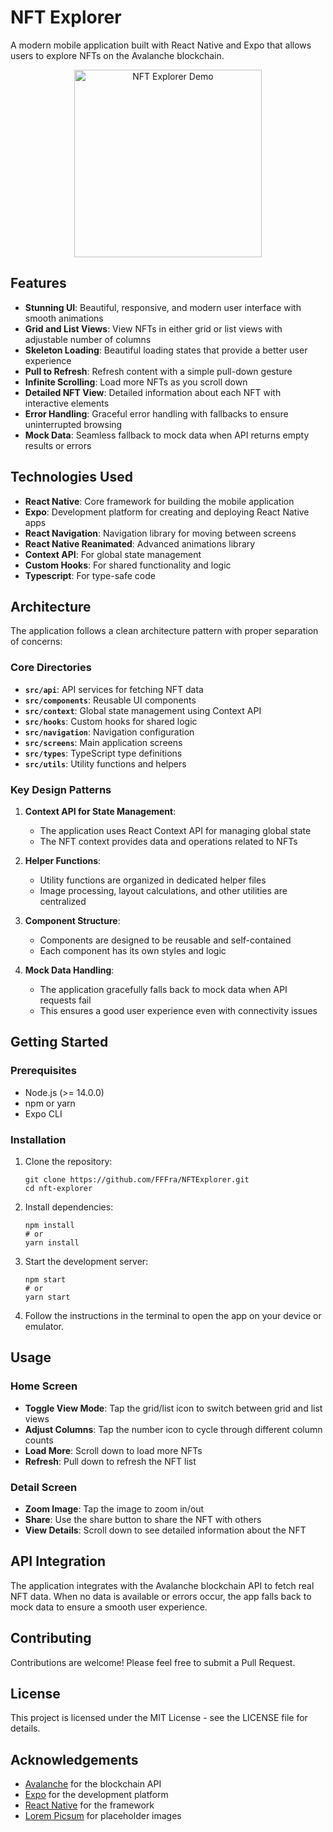 # NFT Explorer

A modern mobile application built with React Native and Expo that allows users to explore NFTs on the Avalanche blockchain.

<p align="center">
  <img src="https://i.imgur.com/YourNFTExplorerDemoGif.gif" alt="NFT Explorer Demo" width="300" />
</p>

## Features

- **Stunning UI**: Beautiful, responsive, and modern user interface with smooth animations
- **Grid and List Views**: View NFTs in either grid or list views with adjustable number of columns
- **Skeleton Loading**: Beautiful loading states that provide a better user experience
- **Pull to Refresh**: Refresh content with a simple pull-down gesture
- **Infinite Scrolling**: Load more NFTs as you scroll down
- **Detailed NFT View**: Detailed information about each NFT with interactive elements
- **Error Handling**: Graceful error handling with fallbacks to ensure uninterrupted browsing
- **Mock Data**: Seamless fallback to mock data when API returns empty results or errors

## Technologies Used

- **React Native**: Core framework for building the mobile application
- **Expo**: Development platform for creating and deploying React Native apps
- **React Navigation**: Navigation library for moving between screens
- **React Native Reanimated**: Advanced animations library
- **Context API**: For global state management
- **Custom Hooks**: For shared functionality and logic
- **Typescript**: For type-safe code

## Architecture

The application follows a clean architecture pattern with proper separation of concerns:

### Core Directories

- **`src/api`**: API services for fetching NFT data
- **`src/components`**: Reusable UI components
- **`src/context`**: Global state management using Context API
- **`src/hooks`**: Custom hooks for shared logic
- **`src/navigation`**: Navigation configuration
- **`src/screens`**: Main application screens
- **`src/types`**: TypeScript type definitions
- **`src/utils`**: Utility functions and helpers

### Key Design Patterns

1. **Context API for State Management**:
   - The application uses React Context API for managing global state
   - The NFT context provides data and operations related to NFTs

2. **Helper Functions**:
   - Utility functions are organized in dedicated helper files
   - Image processing, layout calculations, and other utilities are centralized

3. **Component Structure**:
   - Components are designed to be reusable and self-contained
   - Each component has its own styles and logic

4. **Mock Data Handling**:
   - The application gracefully falls back to mock data when API requests fail
   - This ensures a good user experience even with connectivity issues

## Getting Started

### Prerequisites

- Node.js (>= 14.0.0)
- npm or yarn
- Expo CLI

### Installation

1. Clone the repository:
   ```
   git clone https://github.com/FFFra/NFTExplorer.git
   cd nft-explorer
   ```

2. Install dependencies:
   ```
   npm install
   # or
   yarn install
   ```

3. Start the development server:
   ```
   npm start
   # or
   yarn start
   ```

4. Follow the instructions in the terminal to open the app on your device or emulator.

## Usage

### Home Screen

- **Toggle View Mode**: Tap the grid/list icon to switch between grid and list views
- **Adjust Columns**: Tap the number icon to cycle through different column counts
- **Load More**: Scroll down to load more NFTs
- **Refresh**: Pull down to refresh the NFT list

### Detail Screen

- **Zoom Image**: Tap the image to zoom in/out
- **Share**: Use the share button to share the NFT with others
- **View Details**: Scroll down to see detailed information about the NFT

## API Integration

The application integrates with the Avalanche blockchain API to fetch real NFT data. When no data is available or errors occur, the app falls back to mock data to ensure a smooth user experience.

## Contributing

Contributions are welcome! Please feel free to submit a Pull Request.

## License

This project is licensed under the MIT License - see the LICENSE file for details.

## Acknowledgements

- [Avalanche](https://www.avax.network/) for the blockchain API
- [Expo](https://expo.dev/) for the development platform
- [React Native](https://reactnative.dev/) for the framework
- [Lorem Picsum](https://picsum.photos/) for placeholder images
